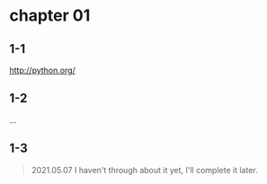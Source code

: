 # chapter 01

## 1-1

<http://python.org/>

## 1-2

...

## 1-3

> 2021.05.07
> I haven't through about it yet, I'll complete it later.

